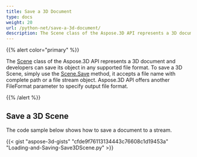 ```yaml
---
title: Save a 3D Document
type: docs
weight: 20
url: /python-net/save-a-3d-document/
description: The Scene class of the Aspose.3D API represents a 3D document and developers can save its object in any supported file format.
---
```


{{% alert color="primary" %}} 

The [Scene](https://apireference.aspose.com/3d/python-net/aspose.threed/scene) class of the Aspose.3D API represents a 3D document and developers can save its object in any supported file format. To save a 3D Scene, simply use the [Scene.Save](https://apireference.aspose.com/3d/net/aspose.threed/scene/methods/save) method, it accepts a file name with complete path or a file stream object. Aspose.3D API offers another FileFormat parameter to specify output file format.

{{% /alert %}} 
## **Save a 3D Scene**


The code sample below shows how to save a document to a stream.

{{< gist "aspose-3d-gists" "cfde9f76113134443c76608c1d19453a"  "Loading-and-Saving-Save3DScene.py" >}}
